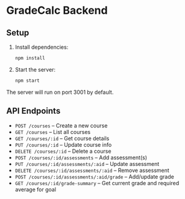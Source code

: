 # GradeCalc Backend

## Setup

1. Install dependencies:
   ```bash
   npm install
   ```

2. Start the server:
   ```bash
   npm start
   ```

The server will run on port 3001 by default.

## API Endpoints

- `POST /courses` – Create a new course
- `GET /courses` – List all courses
- `GET /courses/:id` – Get course details
- `PUT /courses/:id` – Update course info
- `DELETE /courses/:id` – Delete a course
- `POST /courses/:id/assessments` – Add assessment(s)
- `PUT /courses/:id/assessments/:aid` – Update assessment
- `DELETE /courses/:id/assessments/:aid` – Remove assessment
- `POST /courses/:id/assessments/:aid/grade` – Add/update grade
- `GET /courses/:id/grade-summary` – Get current grade and required average for goal 